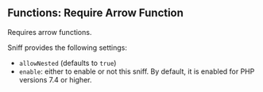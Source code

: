 ## Functions: Require Arrow Function

Requires arrow functions.

Sniff provides the following settings:

*   `allowNested` (defaults to `true`)
*   `enable`: either to enable or not this sniff. By default, it is enabled for PHP versions 7.4 or higher.
